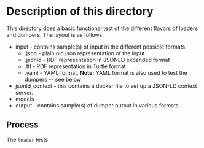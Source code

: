 # Description of this directory
This directory does a basic functional test of the different flavors of loaders and dumpers. The
layout is as follows:
* input - contains sample(s) of input in the different possible formats.
  * .json - plain old json representation of the input
  * .jsonld - RDF representation in JSONLD expanded format
  * .ttl - RDF representation in Turtle format
  * .yaml - YAML format. **Note:** YAML format is also used to test the dumpers -- see below
* jsonld_context - this contains a docker file to set up a JSON-LD context server.
* models -
* output - contains sample(s) of dumper output in various formats.


## Process
The `loader` tests
